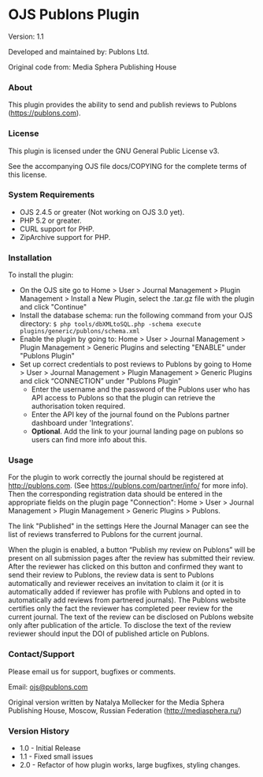 # OJS Publons Plugin

Version: 1.1

Developed and maintained by: Publons Ltd.

Original code from: Media Sphera Publishing House

### About
This plugin provides the ability to send and publish reviews to Publons (https://publons.com).

### License
This plugin is licensed under the GNU General Public License v3.

See the accompanying OJS file docs/COPYING for the complete terms of this license.

### System Requirements
- OJS 2.4.5 or greater (Not working on OJS 3.0 yet).
- PHP 5.2 or greater.
- CURL support for PHP.
- ZipArchive support for PHP.

### Installation
To install the plugin:
 - On the OJS site go to Home > User > Journal Management > Plugin Management > Install a New Plugin,
   select the .tar.gz file with the plugin and click "Continue"
 - Install the database schema: run the following command from your OJS directory:
    `$ php tools/dbXMLtoSQL.php -schema execute plugins/generic/publons/schema.xml`
 - Enable the plugin by going to:  Home > User > Journal Management > Plugin Management > Generic Plugins and selecting "ENABLE" under "Publons Plugin"
 - Set up correct credentials to post reviews to Publons by going to Home > User > Journal Management > Plugin Management > Generic Plugins and click “CONNECTION” under "Publons Plugin"
   - Enter the username and the password of the Publons user who has API access to Publons so that the plugin can retrieve the authorisation token required.
   - Enter the API key of the journal found on the Publons partner dashboard under 'Integrations'.
   - __Optional__. Add the link to your journal landing page on publons so users can find more info about this.

### Usage
For the plugin to work correctly the journal should be registered at http://publons.com. (See https://publons.com/partner/info/ for more info). Then the corresponding registration data should be entered in the appropriate fields on the plugin page "Connection": Home > User > Journal Management > Plugin Management > Generic Plugins > Publons.

The link "Published" in the settings
Here the Journal Manager can see the list of reviews transferred to Publons for the current journal.

When the plugin is enabled, a button “Publish my review on Publons” will be present on all submission pages after the review has submitted their review. After the reviewer has clicked on this button and confirmed they want to send their review to Publons, the review data is sent to Publons automatically and reviewer receives an invitation to claim it (or it is automatically added if reviewer has profile with Publons and opted in to automatically add reviews from partnered journals).
The Publons website certifies only the fact the reviewer has completed peer review for the current journal. The text of the review can be disclosed on Publons website only after publication of the article. To disclose the text of the review reviewer should input the DOI of published article on Publons.

### Contact/Support
Please email us for support, bugfixes or comments.

Email: <ojs@publons.com>

Original version written by Natalya Mollecker for the Media Sphera Publishing House, Moscow, Russian Federation (http://mediasphera.ru/)

### Version History
- 1.0 - Initial Release
- 1.1 - Fixed small issues
- 2.0 - Refactor of how plugin works, large bugfixes, styling changes.
